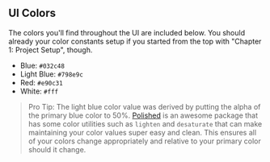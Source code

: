 ## UI Colors

The colors you'll find throughout the UI are included below. You should already your color constants setup if you started from the top with "Chapter 1: Project Setup", though.

* Blue: `#032c48`
* Light Blue: `#798e9c`
* Red: `#e90c31`
* White: `#fff`

> Pro Tip:
The light blue color value was derived by putting the alpha of the primary blue color to 50%. [Polished](https://polished.js.org/) is an awesome package that has some color utilities such as `lighten` and `desaturate` that can make maintaining your color values super easy and clean. This ensures all of your colors change appropriately and relative to your primary color should it change.
